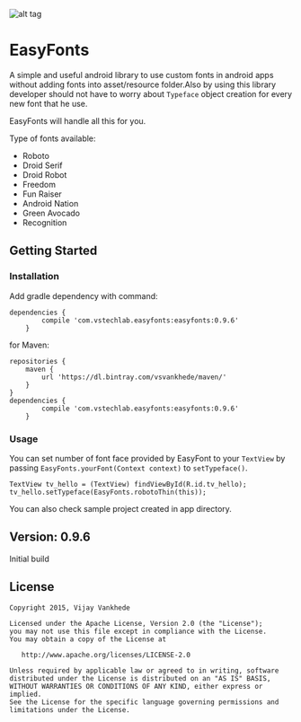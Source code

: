 ![alt tag](https://github.com/vsvankhede/easyfonts/blob/master/images/banner.png)
# EasyFonts

A simple and useful android library to use custom fonts in android apps without adding fonts into asset/resource folder.Also by using this library developer should not have to worry about `Typeface` object creation for every new font that he use.

EasyFonts will handle all this for you.

Type of fonts available:
* Roboto
* Droid Serif
* Droid Robot
* Freedom
* Fun Raiser
* Android Nation
* Green Avocado
* Recognition

## Getting Started

### Installation
Add gradle dependency with command:
```
dependencies {
        compile 'com.vstechlab.easyfonts:easyfonts:0.9.6'
    }
```
for Maven:
```
repositories {
    maven {
        url 'https://dl.bintray.com/vsvankhede/maven/'
    }
}
dependencies {
        compile 'com.vstechlab.easyfonts:easyfonts:0.9.6'
    }
```

### Usage
You can set number of font face provided by EasyFont to your `TextView` by passing `EasyFonts.yourFont(Context context)` to `setTypeface()`.
```
TextView tv_hello = (TextView) findViewById(R.id.tv_hello);
tv_hello.setTypeface(EasyFonts.robotoThin(this));
```
You can also check sample project created in app directory.

## Version: 0.9.6
Initial build

## License
```
Copyright 2015, Vijay Vankhede

Licensed under the Apache License, Version 2.0 (the "License");
you may not use this file except in compliance with the License.
You may obtain a copy of the License at

   http://www.apache.org/licenses/LICENSE-2.0

Unless required by applicable law or agreed to in writing, software
distributed under the License is distributed on an "AS IS" BASIS,
WITHOUT WARRANTIES OR CONDITIONS OF ANY KIND, either express or implied.
See the License for the specific language governing permissions and
limitations under the License.
```
